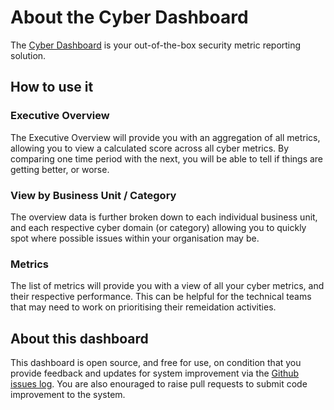 # About the Cyber Dashboard

The [Cyber Dashboard](https://github.com/massyn/cyber-dashboard-flask) is your out-of-the-box security metric reporting solution.

## How to use it

### Executive Overview

The Executive Overview will provide you with an aggregation of all metrics, allowing you to view a calculated score across all cyber metrics.  By comparing one time period with the next, you will be able to tell if things are getting better, or worse.

### View by Business Unit / Category

The overview data is further broken down to each individual business unit, and each respective cyber domain (or category) allowing you to quickly spot where possible issues within your organisation may be.

### Metrics

The list of metrics will provide you with a view of all your cyber metrics, and their respective performance.  This can be helpful for the technical teams that may need to work on prioritising their remeidation activities.

## About this dashboard

This dashboard is open source, and free for use, on condition that you provide feedback and updates for system improvement via the [Github issues log](https://github.com/massyn/cyber-dashboard-flask/issues).  You are also enouraged to raise pull requests to submit code improvement to the system.

